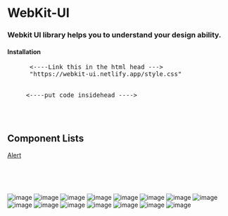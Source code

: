 # WebKit-UI

### Webkit UI library helps you to understand your design ability.

#### Installation

<pre>
      <----Link this in the html head --->
      "https://webkit-ui.netlify.app/style.css"

       
     <----put code insidehead ---->
     
       <link rel="stylesheet" href="https://webkit-ui.netlify.app/style.css">
    
</pre>

## Component Lists

[Alert](webkit-ui.netlify.app/component/Alert/Alert.html)

<br>
<br>
<br>

![image](https://user-images.githubusercontent.com/46194436/154914223-a7af1c21-f1af-4ad3-85f2-00787a2588ac.png)
![image](https://user-images.githubusercontent.com/46194436/154914184-037d83bf-c036-4192-8e51-cdf9d62e6765.png)
![image](https://user-images.githubusercontent.com/46194436/154914138-34dfeb19-c2fa-48e6-b173-d1a6c58d817c.png)
![image](https://user-images.githubusercontent.com/46194436/154914078-944c6a6d-4bde-4750-8825-f5b0c6b3c5da.png)
![image](https://user-images.githubusercontent.com/46194436/154913954-4d4bc9d2-6495-427a-8f41-1f4a5ab340b4.png)
![image](https://user-images.githubusercontent.com/46194436/154914271-a43ec248-d86f-45a2-9601-c5efde57f6d3.png)
![image](https://user-images.githubusercontent.com/46194436/154914404-31e3dc16-1ed3-46cc-a095-24bcfbe76826.png)
![image](https://user-images.githubusercontent.com/46194436/154914446-fe3dcd65-4a4c-4be1-ab47-9982634d28dd.png)
![image](https://user-images.githubusercontent.com/46194436/154914485-ffaef9cb-fb02-4a07-806b-7b6662675889.png)
![image](https://user-images.githubusercontent.com/46194436/154914523-8930d18b-164a-4679-acb0-96ad268c6172.png)
![image](https://user-images.githubusercontent.com/46194436/154914560-d5f6cc55-5848-4977-9859-46d4a4546f20.png)
![image](https://user-images.githubusercontent.com/46194436/154914604-812d19a6-946c-4192-ad26-6a65733e6a35.png)
![image](https://user-images.githubusercontent.com/46194436/154914641-a3ae15b3-6c56-4b19-8118-aff976c7c561.png)
![image](https://user-images.githubusercontent.com/46194436/154914684-43c700f6-5dad-4a01-b609-ca3eb18c448d.png)
![image](https://user-images.githubusercontent.com/46194436/154914720-69445e18-bc0a-4762-b5d3-910379cbb082.png)
